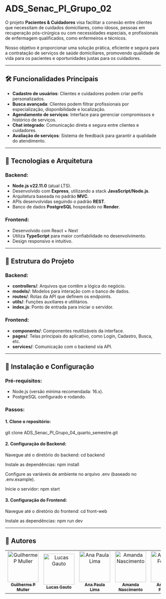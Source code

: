 # ADS_Senac_PI_Grupo_02

O projeto **Pacientes & Cuidadores** visa facilitar a conexão entre clientes que necessitam de cuidados domiciliares, como idosos, pessoas em recuperação pós-cirúrgica ou com necessidades especiais, e profissionais de enfermagem qualificados, como enfermeiros e técnicos. 

Nosso objetivo é proporcionar uma solução prática, eficiente e segura para a contratação de serviços de saúde domiciliares, promovendo qualidade de vida para os pacientes e oportunidades justas para os cuidadores.

---

## 🛠️ Funcionalidades Principais

- **Cadastro de usuários**: Clientes e cuidadores podem criar perfis personalizados.
- **Busca avançada**: Clientes podem filtrar profissionais por especialização, disponibilidade e localização.
- **Agendamento de serviços**: Interface para gerenciar compromissos e histórico de serviços.
- **Chat integrado**: Comunicação direta e segura entre clientes e cuidadores.
- **Avaliação de serviços**: Sistema de feedback para garantir a qualidade do atendimento.

---

## 🔧 Tecnologias e Arquitetura

### Backend:
- **Node.js v22.11.0** (atual LTS).
- Desenvolvido com **Express**, utilizando a stack **JavaScript/Node.js**.
- Arquitetura baseada no padrão **MVC**.
- APIs desenvolvidas seguindo o padrão **REST**.
- Banco de dados **PostgreSQL** hospedado no **Render**.

### Frontend:
- Desenvolvido com React + Next
- Utiliza **TypeScript** para maior confiabilidade no desenvolvimento.
- Design responsivo e intuitivo.

---

## 📂 Estrutura do Projeto

### Backend:
- **controllers/**: Arquivos que contêm a lógica do negócio.
- **models/**: Modelos para interação com o banco de dados.
- **routes/**: Rotas da API que definem os endpoints.
- **utils/**: Funções auxiliares e utilitários.
- **index.js**: Ponto de entrada para iniciar o servidor.

### Frontend:
- **components/**: Componentes reutilizáveis da interface.
- **pages/**: Telas principais do aplicativo, como Login, Cadastro, Busca, etc.
- **services/**: Comunicação com o backend via API.

---

## 🚀 Instalação e Configuração

### Pré-requisitos:
- Node.js (versão mínima recomendada: 16.x).
- PostgreSQL configurado e rodando.

### Passos:

#### 1. Clone o repositório:
git clone ADS_Senac_PI_Grupo_04_quarto_semestre.git

#### 2. Configuração do Backend:
Navegue até o diretório do backend:
cd backend

Instale as dependências:
npm install

Configure as variáveis de ambiente no arquivo .env (baseado no .env.example).

Inicie o servidor:
npm start

#### 3. Configuração do Frontend:
Navegue até o diretório do frontend:
cd front-web

Instale as dependências:
npm run dev 


---

## 🤝 Autores


<table>
  <tr>
    <td align="center">
      <a href="#" title="Guilherme P Muller">
        <img src="https://avatars.githubusercontent.com/u/14915623?v=4" width="100" height="100" alt="Guilherme P Muller"/>
        <br>
        <sub><b>Guilherme P Muller</b></sub>
      </a>
    </td>
    <td align="center">
      <a href="#" title="Lucas Gauto">
        <img src="https://avatars.githubusercontent.com/u/131922918?v=4" width="100" height="100" alt="Lucas Gauto"/>
        <br>
        <sub><b>Lucas Gauto</b></sub>
      </a>
    </td>
    <td align="center">
      <a href="#" title="Ana Paula Lima">
        <img src="https://avatars.githubusercontent.com/u/106444181?v=4" width="100" height="100" alt="Ana Paula Lima"/>
        <br>
        <sub><b>Ana Paula Lima</b></sub>
      </a>
    </td>
    <td align="center">
      <a href="#" title="Amanda Nascimento">
        <img src="https://avatars.githubusercontent.com/u/104909894?v=4" width="100" height="100" alt="Amanda Nascimento"/>
        <br>
        <sub><b>Amanda Nascimento</b></sub>
      </a>
    </td>
    <td align="center">
      <a href="#" title="Anderson Ferreira">
        <img src="https://avatars.githubusercontent.com/u/97910606?v=4" width="100" height="100" alt="Anderson Ferreira"/>
        <br>
        <sub><b>Anderson Ferreira</b></sub>
      </a>
    </td>
     <td align="center">
      <a href="#" title="Monaliza Santos">
        <img src=https://avatars.githubusercontent.com/u/168979776?v=4" width="100" height="100" alt="Monaliza Santos"/>
        <br>
        <sub><b>Monaliza Santos</b></sub>
      </a>
    </td>
  </tr>
</table>
